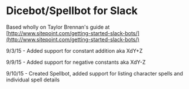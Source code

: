 # Dicebot/Spellbot for Slack

Based wholly on Taylor Brennan's guide at [http://www.sitepoint.com/getting-started-slack-bots/](http://www.sitepoint.com/getting-started-slack-bots/)

9/3/15 - Added support for constant addition aka XdY+Z

9/9/15 - Added support for negative constants aka XdY-Z

9/10/15 - Created Spellbot, added support for listing character spells and individual spell details
